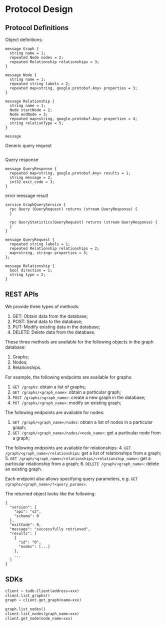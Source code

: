 # Protocol Design

## Protocol Definitions

Object definitions:
```
message Graph {
  string name = 1;
  repeated Node nodes = 2;
  repeated Relationship relationships = 3;
}

message Node {
  string name = 1;
  repeated string labels = 2;
  repeated map<string, google.protobuf.Any> properties = 3;
}

message Relationship {
  string name = 1;
  Node startNode = 2;
  Node endNode = 3;
  repeated map<string, google.protobuf.Any> properties = 4;
  string relationType = 5;
}

message 
```

Generic query request
```

```


Query response
```
message QueryResponse {
  repeated map<string, google.protobuf.Any> results = 1;
  string message = 2;
  int32 exit_code = 3;
}
```
error
message
result

```
service GraphQueryService {
  rpc Query (QueryRequest) returns (stream QueryResponse) {
  }

  rpc QueryStatistics(QueryRequest) returns (stream QueryResponse) {
  }
}

message QueryRequest {
  repeated string labels = 1;
  repeated Relationship relationships = 2;
  map<string, string> properties = 3;
};

message Relationship {
  bool direction = 1;
  string type = 2;
}
```

## REST APIs

We provide three types of methods:
1. GET: Obtain data from the database;
2. POST: Send data to the database;
3. PUT: Modify existing data in the database;
4. DELETE: Delete data from the database.

These three methods are available for the following objects in the graph database:
1. Graphs;
2. Nodes;
3. Relationships.

For example, the following endpoints are available for graphs:

1. `GET /graphs`: obtain a list of graphs;
2. `GET /graphs/<graph_name>`: obtain a particular graph;
3. `POST /graphs/<graph_name>`: create a new graph in the database;
4. `PUT /graphs/<graph_name>`: modify an existing graph;

The following endpoints are available for nodes:
1. `GET /graph/<graph_name>/nodes`: obtain a list of nodes in a particular graph;
2. `GET /graph/<graph_name>/nodes/<node_name>`: get a particular node from a graph;

The following endpoints are available for relationships:
4. `GET /graph/<graph_name>/relationships`: get a list of relationships from a graph;
5. `GET /graph/<graph_name>/relationships/<relationship_name>`: get a particular relationship from a graph;
6. `DELETE /graph/<graph_name>`: delete an existing graph.

Each endpoint also allows specifying query parameters, e.g. `GET /graphs/<graph_name>/?<query_params>`.

The returned object looks like the following:

```
{
  "version": {
    "api": "v2",
    "schema": 0
  },
  "exitCode": 0,
  "message": "successfully retrieved",
  "results": [
    {
      "id": "0",
      "nodes": [...]
    },
    ...
  ]
}
```

## SDKs

```python
client = tudb.Client(address=xxx)
client.list_graphs()
graph = client.get_graph(name=xxx)

graph.list_nodes()
client.list_nodes(graph_name=xxx)
client.get_node(node_name=xxx)
```
